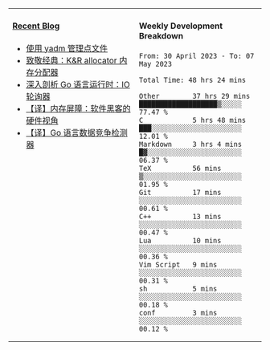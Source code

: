 <table width="960px">
<tr>
<td valign="top" width="50%">

#### <a href="https://www.kongjun18.me" target="_blank">Recent Blog</a>

<!-- BLOG-POST-LIST:START -->
- [使用 yadm 管理点文件](https://www.kongjun18.me/posts/2023/04/07/)
- [致敬经典：K&amp;R allocator 内存分配器](https://www.kongjun18.me/posts/2022/12/12/)
- [深入剖析 Go 语言运行时：IO 轮询器](https://www.kongjun18.me/posts/2022/11/21/)
- [【译】内存屏障：软件黑客的硬件视角](https://www.kongjun18.me/posts/2022/11/03/)
- [【译】Go 语言数据竞争检测器](https://www.kongjun18.me/posts/2022/10/25/)
<!-- BLOG-POST-LIST:END -->

</td>
<td valign="top" width="50%">

#### Weekly Development Breakdown

<!--START_SECTION:waka-->

```text
From: 30 April 2023 - To: 07 May 2023

Total Time: 48 hrs 24 mins

Other        37 hrs 29 mins  ███████████████████▒░░░░░   77.47 %
C            5 hrs 48 mins   ███░░░░░░░░░░░░░░░░░░░░░░   12.01 %
Markdown     3 hrs 4 mins    █▓░░░░░░░░░░░░░░░░░░░░░░░   06.37 %
TeX          56 mins         ▒░░░░░░░░░░░░░░░░░░░░░░░░   01.95 %
Git          17 mins         ░░░░░░░░░░░░░░░░░░░░░░░░░   00.61 %
C++          13 mins         ░░░░░░░░░░░░░░░░░░░░░░░░░   00.47 %
Lua          10 mins         ░░░░░░░░░░░░░░░░░░░░░░░░░   00.36 %
Vim Script   9 mins          ░░░░░░░░░░░░░░░░░░░░░░░░░   00.31 %
sh           5 mins          ░░░░░░░░░░░░░░░░░░░░░░░░░   00.18 %
conf         3 mins          ░░░░░░░░░░░░░░░░░░░░░░░░░   00.12 %
```

<!--END_SECTION:waka-->
</td>
</tr>

</table>

